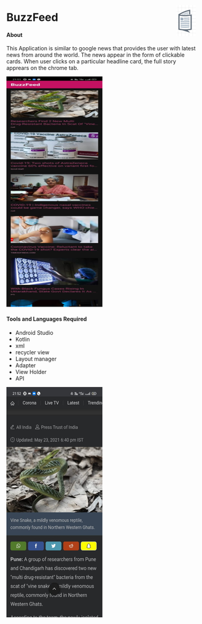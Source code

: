 <img src="/img/logo.jpg" align="right"
width="50" hspace="10" vspace="10">
# BuzzFeed

#### About
This Application is similar to google news that provides the user with latest news from around the world.
The news appear in the form of clickable cards. When user clicks on a particular headline card, the full story
apprears on the chrome tab.

<img src="img/b1.jpeg" align="centre" height="600" width="250">

#### Tools and Languages Required
<list>
  <ul>
    <li>Android Studio</li>
    <li>Kotlin</li>
    <li>xml</li>
    <li>recycler view</li>
    <li>Layout manager</li>
    <li>Adapter</li>
    <li>View Holder</li>
    <li>API</li>
  </ul>
  </list>
  
  <img src="img/b2.jpeg" align="centre" height="600" width="250">
   
  
  
